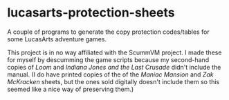 # lucasarts-protection-sheets
A couple of programs to generate the copy protection codes/tables for some LucasArts adventure games.

This project is in no way affiliated with the ScummVM project. I made these for myself by descumming the game scripts because my second-hand copies of _Loom_ and _Indiana Jones and the Last Crusade_ didn't include the manual. (I do have printed copies of the of the _Maniac Mansion_ and _Zak McKracken_ sheets, but the ones sold digitally doesn't include them so this seemed like a nice way of preserving them.)
